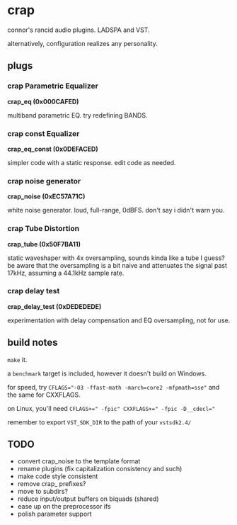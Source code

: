 # crap

connor's rancid audio plugins. LADSPA and VST.

alternatively, configuration realizes any personality.

## plugs

### crap Parametric Equalizer

__crap\_eq (0x000CAFED)__

multiband parametric EQ. try redefining BANDS.

### crap const Equalizer

__crap\_eq\_const (0x0DEFACED)__

simpler code with a static response.
edit code as needed.

### crap noise generator

__crap\_noise (0xEC57A71C)__

white noise generator. loud, full-range, 0dBFS. don't say i didn't warn you.

### crap Tube Distortion

__crap\_tube (0x50F7BA11)__

static waveshaper with 4x oversampling, sounds kinda like a tube I guess?
be aware that the oversampling is a bit naive and attenuates the signal
past 17kHz, assuming a 44.1kHz sample rate.

### crap delay test

__crap\_delay\_test (0xDEDEDEDE)__

experimentation with delay compensation and EQ oversampling, not for use.

## build notes

`make` it.

a `benchmark` target is included, however it doesn't build on Windows.

for speed, try `CFLAGS="-O3 -ffast-math -march=core2 -mfpmath=sse"`
and the same for CXXFLAGS.

on Linux, you'll need `CFLAGS+=" -fpic" CXXFLAGS+=" -fpic -D__cdecl="`

remember to export `VST_SDK_DIR` to the path of your `vstsdk2.4/`

## TODO

* convert crap\_noise to the template format
* rename plugins (fix capitalization consistency and such)
* make code style consistent
* remove crap\_ prefixes?
* move to subdirs?
* reduce input/output buffers on biquads (shared)
* ease up on the preprocessor ifs
* polish parameter support

